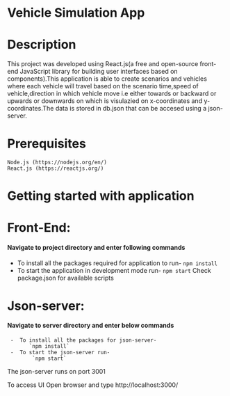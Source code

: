 # Vehicle Simulation App

# Description
This project was developed using React.js(a free and open-source front-end JavaScript library for building user interfaces based on components).This application is able to create scenarios and vehicles where each vehicle will travel based on the scenario time,speed of vehicle,direction in which vehicle move i.e either towards or backward or upwards or downwards on which is visulazied on x-coordinates and y-coordinates.The data is stored in db.json that can be accesed using a json-server.     

# Prerequisites 
    Node.js (https://nodejs.org/en/) 
    React.js (https://reactjs.org/)

# Getting started with application


 # Front-End:
   #### Navigate to project directory and enter following commands
   - To install all the packages required for application to run-
        `npm install`
   - To start the application in development mode run-
        `npm start`
  Check package.json for available scripts
  
  # Json-server:
   #### Navigate to server directory and enter below commands
     -  To install all the packages for json-server- 
           `npm install`
     -  To start the json-server run-
            `npm start`
 The json-server runs on port 3001

To access UI Open browser and type http://localhost:3000/
